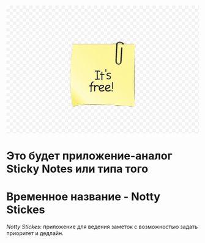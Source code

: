 ![](logo.png)

# Это будет приложение-аналог Sticky Notes или типа того
# Временное название - Notty Stickes

*Notty Stickes*: приложение для ведения заметок с возможностью задать приоритет и дедлайн.


